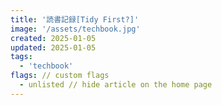 ```yaml
---
title: '読書記録[Tidy First?]'
image: '/assets/techbook.jpg'
created: 2025-01-05
updated: 2025-01-05
tags:
  - 'techbook'
flags: // custom flags
  - unlisted // hide article on the home page
---
```

